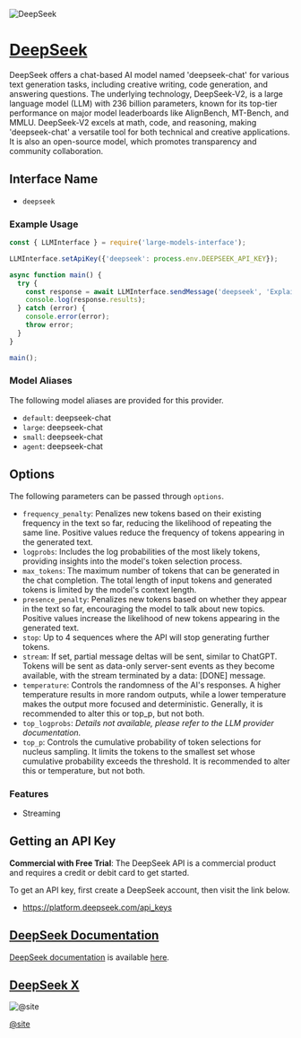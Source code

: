 ![DeepSeek](https://chat.deepseek.com/deepseek-chat.jpeg)

# [DeepSeek](https://deepseek.com)

DeepSeek offers a chat-based AI model named 'deepseek-chat' for various text generation tasks, including creative writing, code generation, and answering questions. The underlying technology, DeepSeek-V2, is a large language model (LLM) with 236 billion parameters, known for its top-tier performance on major model leaderboards like AlignBench, MT-Bench, and MMLU. DeepSeek-V2 excels at math, code, and reasoning, making 'deepseek-chat' a versatile tool for both technical and creative applications.  It is also an open-source model, which promotes transparency and community collaboration.

## Interface Name

- `deepseek`

### Example Usage

```javascript
const { LLMInterface } = require('large-models-interface');

LLMInterface.setApiKey({'deepseek': process.env.DEEPSEEK_API_KEY});

async function main() {
  try {
    const response = await LLMInterface.sendMessage('deepseek', 'Explain the importance of low latency LLMs.');
    console.log(response.results);
  } catch (error) {
    console.error(error);
    throw error;
  }
}

main();
```

### Model Aliases

The following model aliases are provided for this provider. 

- `default`: deepseek-chat
- `large`: deepseek-chat
- `small`: deepseek-chat
- `agent`: deepseek-chat


## Options

The following parameters can be passed through `options`.

- `frequency_penalty`: Penalizes new tokens based on their existing frequency in the text so far, reducing the likelihood of repeating the same line. Positive values reduce the frequency of tokens appearing in the generated text.
- `logprobs`: Includes the log probabilities of the most likely tokens, providing insights into the model's token selection process.
- `max_tokens`: The maximum number of tokens that can be generated in the chat completion. The total length of input tokens and generated tokens is limited by the model's context length.
- `presence_penalty`: Penalizes new tokens based on whether they appear in the text so far, encouraging the model to talk about new topics. Positive values increase the likelihood of new tokens appearing in the generated text.
- `stop`: Up to 4 sequences where the API will stop generating further tokens.
- `stream`: If set, partial message deltas will be sent, similar to ChatGPT. Tokens will be sent as data-only server-sent events as they become available, with the stream terminated by a data: [DONE] message.
- `temperature`: Controls the randomness of the AI's responses. A higher temperature results in more random outputs, while a lower temperature makes the output more focused and deterministic. Generally, it is recommended to alter this or top_p, but not both.
- `top_logprobs`: _Details not available, please refer to the LLM provider documentation._
- `top_p`: Controls the cumulative probability of token selections for nucleus sampling. It limits the tokens to the smallest set whose cumulative probability exceeds the threshold. It is recommended to alter this or temperature, but not both.


### Features

- Streaming


## Getting an API Key

**Commercial with Free Trial**: The DeepSeek API is a commercial product and requires a credit or debit card to get started.

To get an API key, first create a DeepSeek account, then visit the link below.

- https://platform.deepseek.com/api_keys


## [DeepSeek Documentation](https://platform.deepseek.com/api-docs/)

[DeepSeek documentation](https://platform.deepseek.com/api-docs/) is available [here](https://platform.deepseek.com/api-docs/).


## [DeepSeek X](https://www.x.com/site)

![@site](https://pbs.twimg.com/profile_images/1798110641414443008/XP8gyBaY_normal.jpg)

[@site](https://www.x.com/site)


